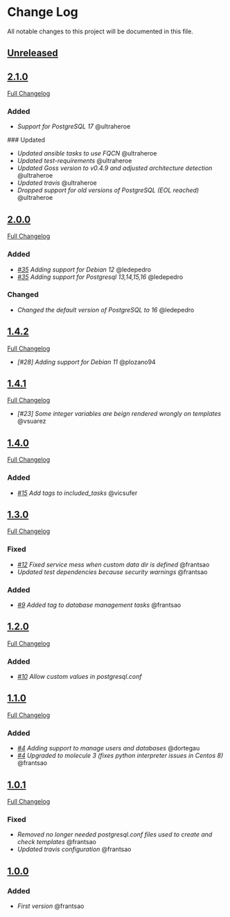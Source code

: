 # Change Log

All notable changes to this project will be documented in this file.

## [Unreleased](https://github.com/idealista/postgresql_role/tree/develop)

## [2.1.0](https://github.com/idealista/postgresql_role/tree/2.1.0)

[Full Changelog](https://github.com/idealista/postgresql_role/compare/2.0.0...2.1.0)

### Added

- *Support for PostgreSQL 17* @ultraheroe

### Updated

- *Updated ansible tasks to use FQCN* @ultraheroe
- *Updated test-requirements* @ultraheroe
- *Updated Goss version to v0.4.9 and adjusted architecture detection* @ultraheroe
- *Updated travis* @ultraheroe
- *Dropped support for old versions of PostgreSQL (EOL reached)* @ultraheroe

## [2.0.0](https://github.com/idealista/postgresql_role/tree/2.0.0)

[Full Changelog](https://github.com/idealista/postgresql_role/compare/1.4.2...2.0.0)

### Added

- *[#35](https://github.com/idealista/postgresql_role/issues/35) Adding support for Debian 12* @ledepedro
- *[#35](https://github.com/idealista/postgresql_role/issues/35) Adding support for Postgresql 13,14,15,16* @ledepedro

### Changed

- *Changed the default version of PostgreSQL to 16* @ledepedro

## [1.4.2](https://github.com/idealista/postgresql_role/tree/1.4.2)

[Full Changelog](https://github.com/idealista/postgresql_role/compare/1.4.1...1.4.2)

- *[#28] Adding support for Debian 11* @plozano94

## [1.4.1](https://github.com/idealista/postgresql_role/tree/1.4.1)

[Full Changelog](https://github.com/idealista/postgresql_role/compare/1.4.0...1.4.1)

- *[#23] Some integer variables are beign rendered wrongly on templates* @vsuarez

## [1.4.0](https://github.com/idealista/postgresql_role/tree/1.4.0)

[Full Changelog](https://github.com/idealista/postgresql_role/compare/1.3.0...1.4.0)

### Added

- *[#15](https://github.com/idealista/postgresql_role/issues/15) Add tags to included_tasks* @vicsufer

## [1.3.0](https://github.com/idealista/postgresql_role/tree/1.3.0)

[Full Changelog](https://github.com/idealista/postgresql_role/compare/1.2.0...1.3.0)

### Fixed

- *[#12](https://github.com/idealista/postgresql_role/issues/12) Fixed service mess when custom data dir is defined* @frantsao
- *Updated test dependencies because security warnings* @frantsao

### Added

- *[#9](https://github.com/idealista/postgresql_role/issues/9) Added tag to database management tasks* @frantsao

## [1.2.0](https://github.com/idealista/postgresql_role/tree/1.2.0)

[Full Changelog](https://github.com/idealista/postgresql_role/compare/1.1.0...1.2.0)

### Added

- *[#10](https://github.com/idealista/postgresql_role/issues/10) Allow custom values in postgresql.conf*

## [1.1.0](https://github.com/idealista/postgresql_role/tree/1.1.0)

[Full Changelog](https://github.com/idealista/postgresql_role/compare/1.0.1...1.1.0)

### Added

- *[#4](https://github.com/idealista/postgresql_role/issues/4) Adding support to manage users and databases* @dortegau
- *[#4](https://github.com/idealista/postgresql_role/issues/4) Upgraded to molecule 3 (fixes python interpreter issues in Centos 8)* @frantsao

## [1.0.1](https://github.com/idealista/postgresql_role/tree/1.0.1)

[Full Changelog](https://github.com/idealista/postgresql_role/compare/1.0.0...1.0.1)

### Fixed

- *Removed no longer needed postgresql.conf files used to create and check templates* @frantsao
- *Updated travis configuration* @frantsao

## [1.0.0](https://github.com/idealista/postgresql_role/tree/1.0.0)

### Added

- *First version* @frantsao
